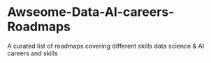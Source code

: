 # Awseome-Data-AI-careers-Roadmaps
A curated list of roadmaps covering different skills data science &amp; AI careers and skills  
